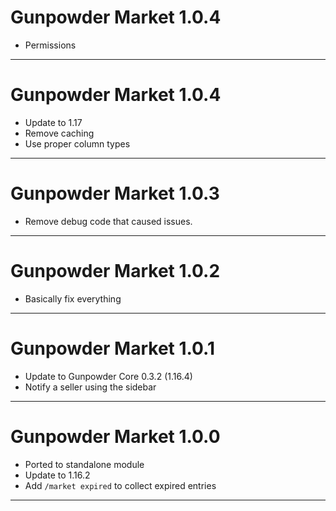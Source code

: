 # Gunpowder Market 1.0.4

- Permissions

---

# Gunpowder Market 1.0.4

- Update to 1.17
- Remove caching
- Use proper column types

---
# Gunpowder Market 1.0.3

- Remove debug code that caused issues.

---
# Gunpowder Market 1.0.2

- Basically fix everything

---

# Gunpowder Market 1.0.1

- Update to Gunpowder Core 0.3.2 (1.16.4)
- Notify a seller using the sidebar

---
# Gunpowder Market 1.0.0

- Ported to standalone module
- Update to 1.16.2
- Add `/market expired` to collect expired entries

---
